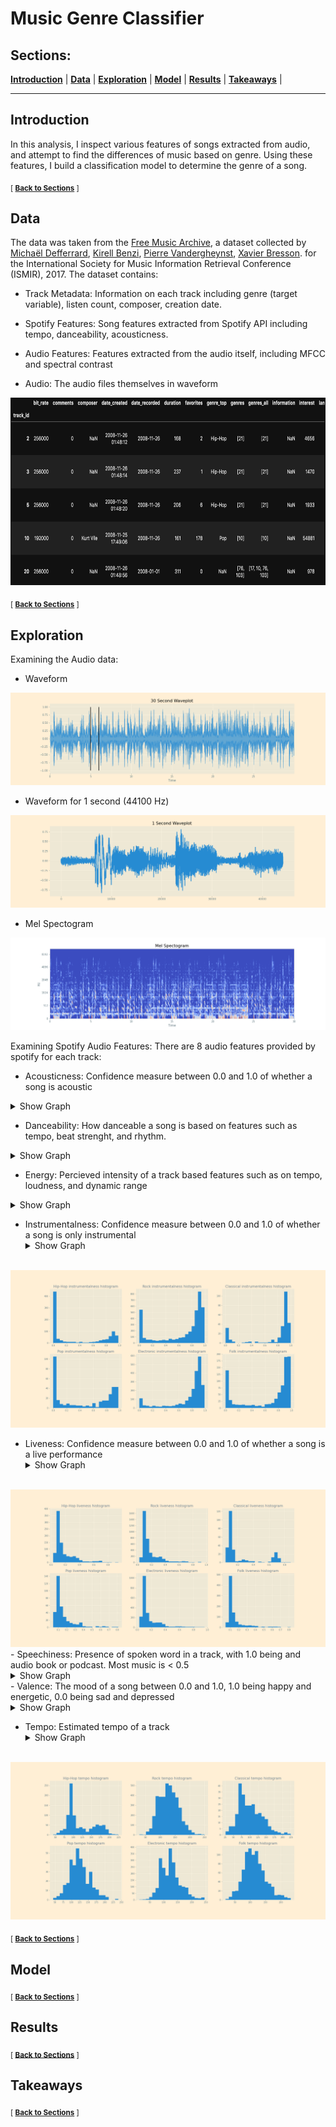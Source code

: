 # Music Genre Classifier

<div class='header'> 
<!-- Your header image here -->

## Sections:
 **[Introduction](#Introduction)**  |
 **[Data](#data)**  |
 **[Exploration](#exploration)**  |
 **[Model](#model)**  |
 **[Results](#results)**  |
 **[Takeaways](#takeaways)**  |
 
 ---
 ## Introduction
In this analysis, I inspect various features of songs extracted from audio, and attempt to find the differences of music based on genre. Using these features, I build a classification model to determine the genre of a song.

<sub>[  **[Back to Sections](#sections)** ]</sub>

 ## Data
The data was taken from the [Free Music Archive](https://github.com/mdeff/fma), a dataset collected by [Michaël Defferrard](https://deff.ch),
[Kirell Benzi](https://kirellbenzi.com),
[Pierre Vandergheynst](https://people.epfl.ch/pierre.vandergheynst),
[Xavier Bresson](https://www.ntu.edu.sg/home/xbresson).  for the International Society for Music Information Retrieval Conference (ISMIR), 2017.
The dataset contains: 

 - Track Metadata: Information on each track including genre (target variable), listen count, composer, creation date.
 
 - Spotify Features: Song features extracted from Spotify API including tempo, danceability, acousticness.
 
 - Audio Features: Features extracted from the audio itself, including MFCC and spectral contrast
 
 - Audio: The audio files themselves in waveform

<img src="https://github.com/atsai24/music_audio_analysis/blob/master/img/Tracks_head.png" width = "800" height = "300">
 
 <sub>[  **[Back to Sections](#sections)** ]</sub>
 

## Exploration
Examining the Audio data:
 - Waveform
<img src="https://github.com/atsai24/music_audio_analysis/blob/master/img/Waveplot30s.png">

 - Waveform for 1 second (44100 Hz)
<img src="https://github.com/atsai24/music_audio_analysis/blob/master/img/Waveplot1s.png">

 - Mel Spectogram
 <img src="https://github.com/atsai24/music_audio_analysis/blob/master/img/Mel_Spectogram.png">

Examining Spotify Audio Features:
There are 8 audio features provided by spotify for each track:
 - Acousticness: Confidence measure between 0.0 and 1.0 of whether a song is acoustic
 <details>
  <summary>
    Show Graph
  </summary>
<br>
<img src="https://github.com/atsai24/music_audio_analysis/blob/master/img/acousticness_by_genre.png">
</details>

 - Danceability: How danceable a song is based on features such as tempo, beat strenght, and rhythm.
  <details>
  <summary>
    Show Graph
  </summary>
<br>
<img src="https://github.com/atsai24/music_audio_analysis/blob/master/img/danceability_by_genre.png">
</details>

 - Energy: Percieved intensity of a track based features such as  on tempo, loudness, and dynamic range
  <details>
   <summary>
     Show Graph
   </summary>
 <br>
 <img src="https://github.com/atsai24/music_audio_analysis/blob/master/img/energy_by_genre.png">
 </details> 
 
 - Instrumentalness: Confidence measure between 0.0 and 1.0 of whether a song is only instrumental
   <details>
   <summary>
     Show Graph
   </summary>
 <br>
 <img src="https://github.com/atsai24/music_audio_analysis/blob/master/img/instrumentalness_by_genre.png">
 </details>
 
 - Liveness: Confidence measure between 0.0 and 1.0 of whether a song is a live performance
   <details>
   <summary>
     Show Graph
   </summary>
 <br>
 <img src="https://github.com/atsai24/music_audio_analysis/blob/master/img/liveness_by_genre.png">
 </details>
 - Speechiness: Presence of spoken word in a track, with 1.0 being and audio book or podcast. Most music is < 0.5
   <details>
   <summary>
     Show Graph
   </summary>
 <br>
 <img src="https://github.com/atsai24/music_audio_analysis/blob/master/img/speechiness_by_genre.png">
 </details>
 - Valence: The mood of a song between 0.0 and 1.0, 1.0 being happy and energetic, 0.0 being sad and depressed
   <details>
   <summary>
     Show Graph
   </summary>
 <br>
 <img src="https://github.com/atsai24/music_audio_analysis/blob/master/img/valence_by_genre.png">
 </details>

 - Tempo: Estimated tempo of a track
   <details>
   <summary>
     Show Graph
   </summary>
 <br>
 <img src="https://github.com/atsai24/music_audio_analysis/blob/master/img/tempo_by_genre.png">
 </details>


<sub>[  **[Back to Sections](#sections)** ]</sub>

## Model



<sub>[  **[Back to Sections](#sections)** ]</sub>

## Results


<sub>[  **[Back to Sections](#sections)** ]</sub>

## Takeaways



<sub>[  **[Back to Sections](#sections)** ]</sub>

                                                          
